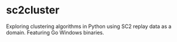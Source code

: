 # sc2cluster
Exploring clustering algorithms in Python using SC2 replay data as a domain. Featuring Go Windows binaries.
